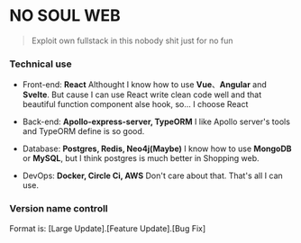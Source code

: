 # NO SOUL WEB

> Exploit own fullstack in this nobody shit just for no fun

### Technical use

- Front-end: **React**
  Althought I know how to use **Vue**、**Angular** and **Svelte**. But cause I can use React write clean code well and that beautiful function component alse hook, so... I choose React

- Back-end: **Apollo-express-server, TypeORM**
  I like Apollo server's tools and TypeORM define is so good.

- Database: **Postgres, Redis, Neo4j(Maybe)**
  I know how to use **MongoDB** or **MySQL**, but I think postgres is much better in Shopping web.

- DevOps: **Docker, Circle Ci, AWS**
  Don't care about that. That's all I can use.

### Version name controll

Format is: [Large Update].[Feature Update].[Bug Fix]
